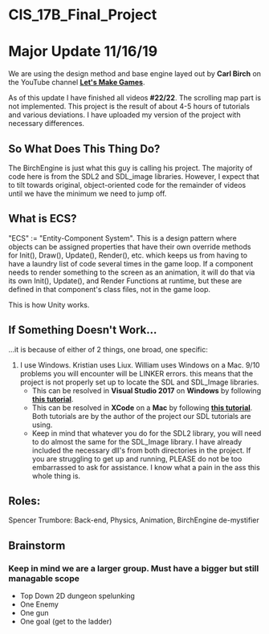 # CIS_17B_Final_Project

# Major Update 11/16/19

We are using the design method and base engine layed out by **Carl Birch** on
the YouTube channel [**Let's Make Games**](https://www.youtube.com/user/creaper/about).

As of this update I have finished all videos **#22/22**. The scrolling map part is not implemented. This project is the result of about 4-5 hours of tutorials and various deviations.
I have uploaded my version of the project with necessary differences.

## So What Does This Thing Do?

The BirchEngine is just what this guy is calling his project. The majority of code here
is from the SDL2 and SDL_image libraries. However, I expect that to tilt towards original,
object-oriented code for the remainder of videos until we have the minimum we need to jump off.

## What is ECS?

"ECS" := "Entity-Component System". This is a design pattern where objects can be assigned properties that have their own override methods for Init(), Draw(), Update(), Render(), etc. which keeps us from having to have a laundry list of code several times in the game loop. If a component needs to render something to the screen as an animation, it will do that via its own Init(), Update(), and Render Functions at runtime, but these are defined in that component's class files, not in the game loop.

This is how Unity works.

## If Something Doesn't Work...

...it is because of either of 2 things, one broad, one specific:
1. I use Windows. Kristian uses Liux. William uses Windows on a Mac. 9/10 problems you
will encounter will be LINKER errors. this means that the project is not properly set up to locate the SDL and SDL_Image
libraries.
    * This can be resolved in **Visual Studio 2017** on **Windows** by following [**this tutorial**](https://www.youtube.com/watch?v=QQzAHcojEKg).
    * This can be resolved in **XCode** on a **Mac** by following [**this tutorial**](https://www.youtube.com/watch?v=lHAUc6F_B3Y).
Both tutorials are by the author of the project our SDL tutorials are using.
    * Keep in mind that whatever you do for the SDL2 library, you will need to do almost the same for the SDL_Image library. I have already included the necessary dll's from both directories in the project. If you are struggling to get up and running, PLEASE do not be too embarrassed to ask for assistance. I know what a pain in the ass this whole thing is.


## Roles:

Spencer Trumbore: Back-end, Physics, Animation, BirchEngine de-mystifier

## Brainstorm
### Keep in mind we are a larger group. Must have a bigger but still managable scope
* Top Down 2D dungeon spelunking
* One Enemy
* One gun
* One goal (get to the ladder)
